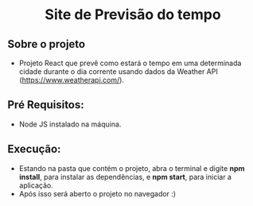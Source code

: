 <h1 align="center">Site de Previsão do tempo</h1>

## Sobre o projeto  
 * Projeto React que prevê como estará o tempo em uma determinada cidade durante o dia corrente usando dados da Weather API (https://www.weatherapi.com/). 
  
## Pré Requisitos:  
 * Node JS instalado na máquina. 

## Execução:  
 * Estando na pasta que contém o projeto, abra o terminal e digite <b>npm install</b>, para instalar as dependências, e <b>npm start</b>, para iniciar a aplicação.
 * Após isso será aberto o projeto no navegador :)
